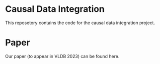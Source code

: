 
# Causal Data Integration

This reposetory contains the code for the causal data integration project. 


# Paper
Our paper (to appear in VLDB 2023) can be found here.


